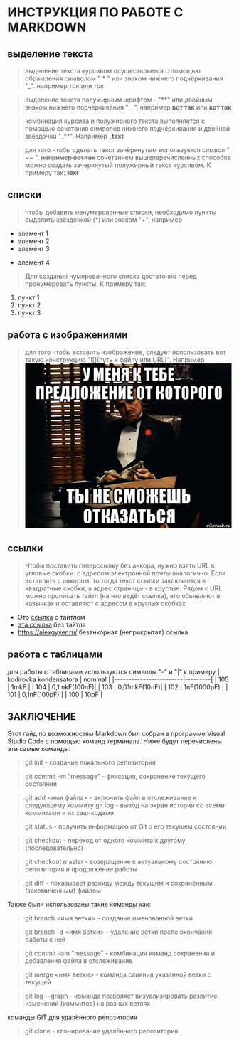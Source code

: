 # ИНСТРУКЦИЯ ПО РАБОТЕ С MARKDOWN

## выделение текста

> выделение текста курсивом осуществляется с помощью обрамления символом " * " или знаком нижнего подчёркивания "_". например *так* или _так_

> выделение текста полужирным шрифтом - "**" или двойным знаком нижнего подчёркивания "__", например **вот так** или __вот так__

> комбинация курсива и полужирного текста выполняется с помощью сочетания символов нижнего подчёркивания и двойной звёздочки "_**". Например _**text**

> для того чтобы сделать текст зачёркнутым
используется символ " ~~ ". ~~например вот так~~
> сочетанием вышеперечисленных способов можно создать зачеркнутый полужирный текст курсивом. К примеру так: _~~**text**~~_
## списки

> чтобы добавить ненумерованные списки, необходимо пункты выделить звёздочкой (*) или знаком "+", например
* элемент 1
* элемент 2
* элемент 3
+ элемент 4

>Для создания нумерованного списка достаточно перед пронумеровать пункты. К примеру так:
1. пункт 1
2. пункт 2
3. пункт 3
## работа с изображениями
> для того чтобы вставить изображение, следует использовать вот такую конструкцию "![](путь к файлу или URL)". Например 
![привет, это крёстный отец](god_father.jpg) 

## ссылки
>Чтобы поставить гиперссылку без анкора, нужно взять URL в угловые скобки. с адресом электронной почты аналогично. Если вставлять с анкором, то тогда текст ссылки заключается в квадратные скобки, а адрес страницы - в круглые. Рядом с URL можно прописать тайтл (на что ведёт ссылка), его обьявляют в кавычках и оставляют с адресом в круглых скобках
+ Это [ссылка](http://alexgyver.ru "AlexGyver") с тайтлом
+ [эта ссылка](http://alexgyver.ru) без тайтла
+ <https://alexgyver.ru/> безанкорная (неприкрытая) ссылка
## работа с таблицами
для работы с таблицами используются символы "-" и "|"
к примеру
| kodirovka kondensatora | nominal |
|------------------------|---------|
|        105             |   1mkF  |
|        104             |  0,1mkF(100nF)|
|        103             |  0,01mkF(10nF)|
|        102             |  1nF(1000pF) |
|        101             |  0,1nF(100pF) |
|        100             |     10pF      |


## ЗАКЛЮЧЕНИЕ
Этот гайд по возможностям Markdown был собран в программе Visual Studio Code с помощью команд терминала. Ниже будут перечислены эти самые команды: 

> git init - создание локального репозитория

> git commit -m "message" - фиксация, сохранение текущего состояния

> git add <имя файла> - включить файл в отслеживание к следующему коммиту
> git log - вывод на экран истории со всеми коммитами и их хэш-кодами

> git status - получить информацию от Git о его текущем состоянии

> git checkout - переход от одного коммита к другому (последовательно)

> git checkout master - возвращение к актуальному состоянию репозитория и продолжение работы

> git diff - показывает разницу между текущим и сохранённым (закомиченным) файлом

Также были использованы такие команды как:
>git branch <имя ветки> - создание именованной ветки 

>git branch -d <имя ветки> - удаление ветки после окончания работы с ней

> git commit -am "message" - комбинация команд сохранения и добавления файла в отслеживание

> git merge <имя ветки> - команда слияния указанной ветки с текущей

> git log --graph - команда позволяет визуализировать развитие изменений (коммитов) на разных ветвях

команды GIT для удалённого репозитория

> git clone <url> - клонирование удалённого репозитория



